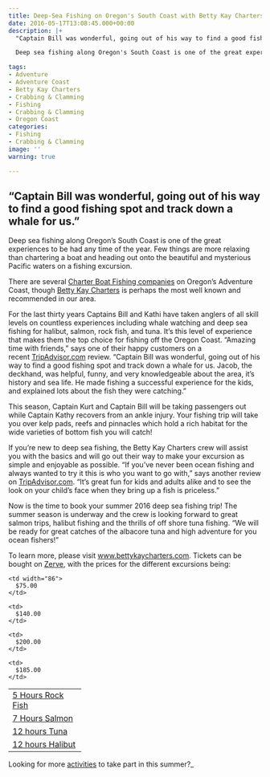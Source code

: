```yaml
---
title: Deep-Sea Fishing on Oregon's South Coast with Betty Kay Charters
date: 2016-05-17T13:08:45.000+00:00
description: |+
  "Captain Bill was wonderful, going out of his way to find a good fishing spot and track down a whale for us."

  Deep sea fishing along Oregon's South Coast is one of the great experiences to be had any time of the year. Few things are more relaxing than chartering a boat and heading out onto the beautiful and mysterious Pacific waters on a fishing excursion.

tags:
- Adventure
- Adventure Coast
- Betty Kay Charters
- Crabbing & Clamming
- Fishing
- Crabbing & Clamming
- Oregon Coast
categories:
- Fishing
- Crabbing & Clamming
image: ''
warning: true

---
```

## “Captain Bill was wonderful, going out of his way to find a good fishing spot and track down a whale for us.”

Deep sea fishing along Oregon’s South Coast is one of the great experiences to be had any time of the year. Few things are more relaxing than chartering a boat and heading out onto the beautiful and mysterious Pacific waters on a fishing excursion.

There are several <a href="/featured-adventures/fishing-crabbing-clamming/" target="_blank">Charter Boat Fishing companies</a> on Oregon’s Adventure Coast, though <a href="http://www.bettykaycharters.com/" target="_blank">Betty Kay Charters</a> is perhaps the most well known and recommended in our area.

For the last thirty years Captains Bill and Kathi have taken anglers of all skill levels on countless experiences including whale watching and deep sea fishing for halibut, salmon, rock fish, and tuna. It’s this level of experience that makes them the top choice for fishing off the Oregon Coast. “Amazing time with friends,” says one of their happy customers on a recent <a href="https://www.tripadvisor.com/Attraction_Review-g51801-d7910125-Reviews-Betty_Kay_Charter-Charleston_Oregon.html" target="_blank">TripAdvisor.com</a> review. “Captain Bill was wonderful, going out of his way to find a good fishing spot and track down a whale for us. Jacob, the deckhand, was helpful, funny, and very knowledgeable about the area, it’s history and sea life. He made fishing a successful experience for the kids, and explained lots about the fish they were catching.”

This season, Captain Kurt and Captain Bill will be taking passengers out while Captain Kathy recovers from an ankle injury. Your fishing trip will take you over kelp pads, reefs and pinnacles which hold a rich habitat for the wide varieties of bottom fish you will catch!

If you’re new to deep sea fishing, the Betty Kay Charters crew will assist you with the basics and will go out their way to make your excursion as simple and enjoyable as possible. “If you’ve never been ocean fishing and always wanted to try it this is who you want to go with,” says another review on <a href="https://www.tripadvisor.com/Attraction_Review-g51801-d7910125-Reviews-Betty_Kay_Charter-Charleston_Oregon.html" target="_blank">TripAdvisor.com</a>. “It’s great fun for kids and adults alike and to see the look on your child’s face when they bring up a fish is priceless.”

Now is the time to book your summer 2016 deep sea fishing trip! The summer season is underway and the crew is looking forward to great salmon trips, halibut fishing and the thrills of off shore tuna fishing. “We will be ready for great catches of the albacore tuna and high adventure for you ocean fishers!”

To learn more, please visit <a href="http://www.bettykaycharters.com/" target="_blank">www.bettykaycharters.com</a>. Tickets can be bought on <a href="https://www.zerve.com/FishBettyKay" target="_blank">Zerve</a>, with the prices for the different excursions being:

<table border="0" width="251" cellspacing="0" cellpadding="2">
<tr>
<td width="129">
<a href="http://www.zerve.com/FishBettyKay/RockFish" target="_blank">5 Hours Rock Fish</a>
</td>

    <td width="86">
      $75.00
    </td>

</tr>

<tr>
<td>
<a href="http://www.zerve.com/FishBettyKay/Salmon" target="_blank">7 Hours Salmon</a>
</td>

    <td>
      $140.00
    </td>

</tr>

<tr>
<td>
<a href="http://www.zerve.com/FishBettyKay/TunaFish" target="_blank">12 hours Tuna</a>
</td>

    <td>
      $200.00
    </td>

</tr>

<tr>
<td>
<a href="http://www.zerve.com/FishBettyKay/Halibut" target="_blank">12 hours Halibut</a>
</td>

    <td>
      $185.00
    </td>

</tr>
</table>

Looking for more <a href="/adventures/" target="_blank">activities</a> to take part in this summer?_